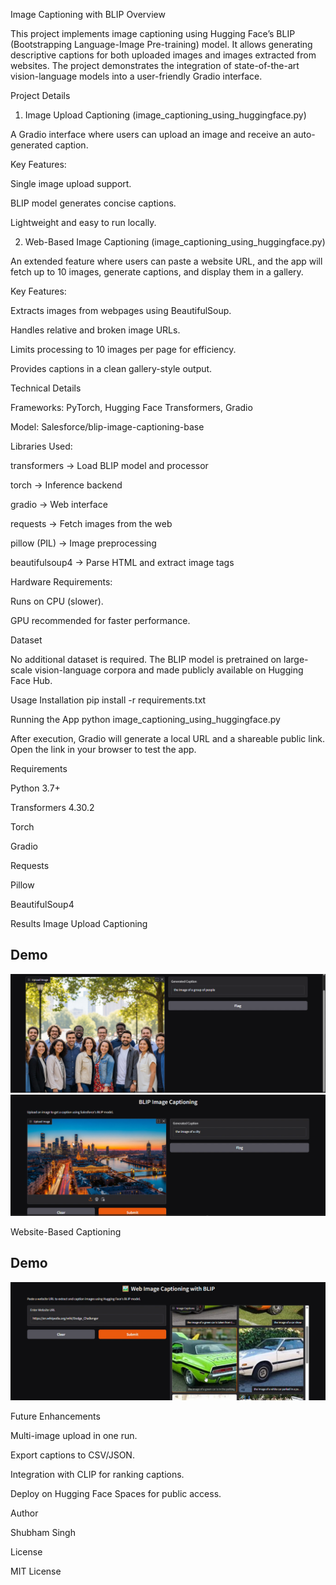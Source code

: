 Image Captioning with BLIP
Overview

This project implements image captioning using Hugging Face’s BLIP (Bootstrapping Language-Image Pre-training) model.
It allows generating descriptive captions for both uploaded images and images extracted from websites.
The project demonstrates the integration of state-of-the-art vision-language models into a user-friendly Gradio interface.

Project Details
1. Image Upload Captioning (image_captioning_using_huggingface.py)

A Gradio interface where users can upload an image and receive an auto-generated caption.

Key Features:

Single image upload support.

BLIP model generates concise captions.

Lightweight and easy to run locally.

2. Web-Based Image Captioning (image_captioning_using_huggingface.py)

An extended feature where users can paste a website URL, and the app will fetch up to 10 images, generate captions, and display them in a gallery.

Key Features:

Extracts images from webpages using BeautifulSoup.

Handles relative and broken image URLs.

Limits processing to 10 images per page for efficiency.

Provides captions in a clean gallery-style output.

Technical Details

Frameworks: PyTorch, Hugging Face Transformers, Gradio

Model: Salesforce/blip-image-captioning-base

Libraries Used:

transformers → Load BLIP model and processor

torch → Inference backend

gradio → Web interface

requests → Fetch images from the web

pillow (PIL) → Image preprocessing

beautifulsoup4 → Parse HTML and extract image tags

Hardware Requirements:

Runs on CPU (slower).

GPU recommended for faster performance.

Dataset

No additional dataset is required. The BLIP model is pretrained on large-scale vision-language corpora and made publicly available on Hugging Face Hub.

Usage
Installation
pip install -r requirements.txt

Running the App
python image_captioning_using_huggingface.py


After execution, Gradio will generate a local URL and a shareable public link.
Open the link in your browser to test the app.

Requirements

Python 3.7+

Transformers 4.30.2

Torch

Gradio

Requests

Pillow

BeautifulSoup4

Results
Image Upload Captioning
## Demo  

![Demo 1](image_captioning_image_1.png)  
![Demo 2](image_captioning_image_2.png)  


Website-Based Captioning
## Demo  
 
![Demo 3](web_based_image_captioning.png)  

Future Enhancements

Multi-image upload in one run.

Export captions to CSV/JSON.

Integration with CLIP for ranking captions.

Deploy on Hugging Face Spaces for public access.

Author

Shubham Singh

License

MIT License

